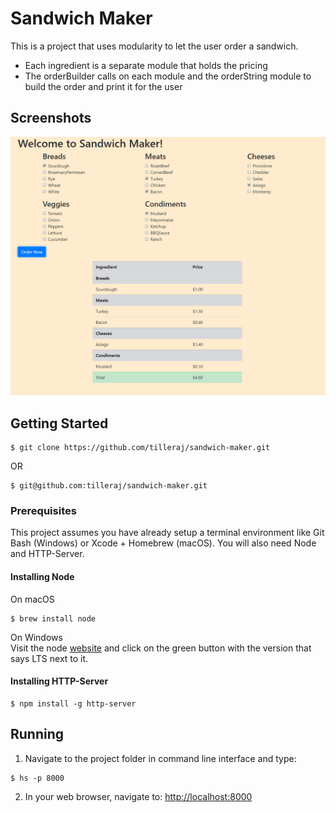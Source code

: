 # Sandwich Maker
This is a project that uses modularity to let the user order a sandwich.  
* Each ingredient is a separate module that holds the pricing
* The orderBuilder calls on each module and the orderString module to build the order and print it for the user

## Screenshots
![A picture of the page with a completed order and receipt](https://raw.githubusercontent.com/tilleraj/sandwich-maker/master/screenshots/screenshot0.PNG)

## Getting Started
```
$ git clone https://github.com/tilleraj/sandwich-maker.git
```
OR
```
$ git@github.com:tilleraj/sandwich-maker.git
```

### Prerequisites  
This project assumes you have already setup a terminal environment like Git Bash (Windows) or Xcode + Homebrew (macOS). You will also need Node and HTTP-Server.

#### Installing Node
On macOS  
```
$ brew install node
```
On Windows  
Visit the node [website](https://nodejs.org/) and click on the green button with the version that says LTS next to it.

#### Installing HTTP-Server
```
$ npm install -g http-server
```

## Running
1. Navigate to the project folder in command line interface and type:
```
$ hs -p 8000  
```
2. In your web browser, navigate to: [http://localhost:8000](http://localhost:8000)
